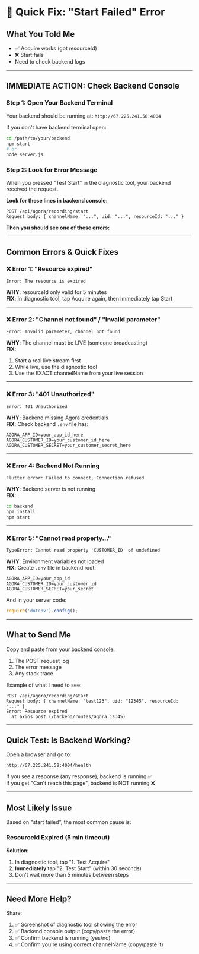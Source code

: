 # 🚨 Quick Fix: "Start Failed" Error

## What You Told Me
- ✅ Acquire works (got resourceId)
- ❌ Start fails
- Need to check backend logs

---

## **IMMEDIATE ACTION: Check Backend Console**

### Step 1: Open Your Backend Terminal
Your backend should be running at: `http://67.225.241.58:4004`

If you don't have backend terminal open:
```bash
cd /path/to/your/backend
npm start
# or
node server.js
```

### Step 2: Look for Error Message
When you pressed "Test Start" in the diagnostic tool, your backend received the request.

**Look for these lines in backend console:**
```
POST /api/agora/recording/start
Request body: { channelName: "...", uid: "...", resourceId: "..." }
```

**Then you should see one of these errors:**

---

## Common Errors & Quick Fixes

### ❌ Error 1: "Resource expired"
```
Error: The resource is expired
```
**WHY**: resourceId only valid for 5 minutes  
**FIX**: In diagnostic tool, tap Acquire again, then immediately tap Start

---

### ❌ Error 2: "Channel not found" / "Invalid parameter"
```
Error: Invalid parameter, channel not found
```
**WHY**: The channel must be LIVE (someone broadcasting)  
**FIX**: 
1. Start a real live stream first
2. While live, use the diagnostic tool
3. Use the EXACT channelName from your live session

---

### ❌ Error 3: "401 Unauthorized"
```
Error: 401 Unauthorized
```
**WHY**: Backend missing Agora credentials  
**FIX**: Check backend `.env` file has:
```env
AGORA_APP_ID=your_app_id_here
AGORA_CUSTOMER_ID=your_customer_id_here
AGORA_CUSTOMER_SECRET=your_customer_secret_here
```

---

### ❌ Error 4: Backend Not Running
```
Flutter error: Failed to connect, Connection refused
```
**WHY**: Backend server is not running  
**FIX**:
```bash
cd backend
npm install
npm start
```

---

### ❌ Error 5: "Cannot read property..."
```
TypeError: Cannot read property 'CUSTOMER_ID' of undefined
```
**WHY**: Environment variables not loaded  
**FIX**: Create `.env` file in backend root:
```env
AGORA_APP_ID=your_app_id
AGORA_CUSTOMER_ID=your_customer_id
AGORA_CUSTOMER_SECRET=your_secret
```

And in your server code:
```javascript
require('dotenv').config();
```

---

## What to Send Me

Copy and paste from your backend console:

1. The POST request log
2. The error message
3. Any stack trace

Example of what I need to see:
```
POST /api/agora/recording/start
Request body: { channelName: "test123", uid: "12345", resourceId: "..." }
Error: Resource expired
  at axios.post (/backend/routes/agora.js:45)
```

---

## Quick Test: Is Backend Working?

Open a browser and go to:
```
http://67.225.241.58:4004/health
```

If you see a response (any response), backend is running ✅  
If you get "Can't reach this page", backend is NOT running ❌

---

## Most Likely Issue

Based on "start failed", the most common cause is:

### **ResourceId Expired (5 min timeout)**

**Solution**: 
1. In diagnostic tool, tap "1. Test Acquire" 
2. **Immediately** tap "2. Test Start" (within 30 seconds)
3. Don't wait more than 5 minutes between steps

---

## Need More Help?

Share:
1. ✅ Screenshot of diagnostic tool showing the error
2. ✅ Backend console output (copy/paste the error)
3. ✅ Confirm backend is running (yes/no)
4. ✅ Confirm you're using correct channelName (copy/paste it)
